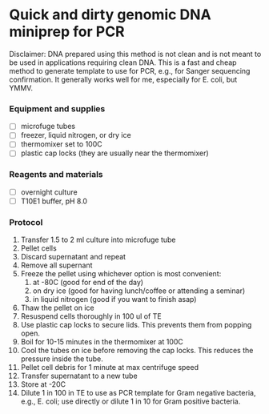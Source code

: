# Quick and dirty genomic DNA miniprep for PCR

Disclaimer: DNA prepared using this method is not clean and is not meant to be used in applications requiring clean DNA. This is a fast and cheap method to generate template to use for PCR, e.g., for Sanger sequencing confirmation. It generally works well for me, especially for E. coli, but YMMV. 

### Equipment and supplies

- [ ] microfuge tubes
- [ ] freezer, liquid nitrogen, or dry ice
- [ ] thermomixer set to 100C
- [ ] plastic cap locks (they are usually near the thermomixer)

### Reagents and materials

- [ ] overnight culture 
- [ ] T10E1 buffer, pH 8.0

### Protocol

1. Transfer 1.5 to 2 ml culture into microfuge tube
2. Pellet cells
3. Discard supernatant and repeat 
4. Remove all supernant
5. Freeze the pellet using whichever option is most convenient:
    1. at -80C (good for end of the day)
    2. on dry ice (good for having lunch/coffee or attending a seminar)
    3. in liquid nitrogen (good if you want to finish asap)
6. Thaw the pellet on ice
7. Resuspend cells thoroughly in 100 ul of TE
8. Use plastic cap locks to secure lids. This prevents them from popping open.
9. Boil for 10-15 minutes in the thermomixer at 100C
10. Cool the tubes on ice before removing the cap locks. This reduces the pressure inside the tube.
11. Pellet cell debris for 1 minute at max centrifuge speed 
12. Transfer supernatant to a new tube
12. Store at -20C
13. Dilute 1 in 100 in TE to use as PCR template for Gram negative bacteria, e.g., E. coli; use directly or dilute 1 in 10 for Gram positive bacteria.


